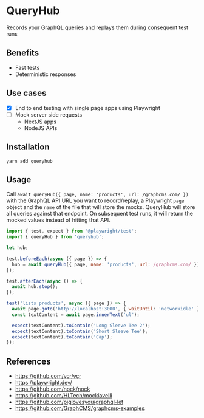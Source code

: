 # QueryHub

Records your GraphQL queries and replays them during consequent test runs

## Benefits

- Fast tests
- Deterministic responses

## Use cases

- [x] End to end testing with single page apps using Playwright
- [ ] Mock server side requests
  - NextJS apps
  - NodeJS APIs

## Installation

`yarn add queryhub`

## Usage

Call `await queryHub({ page, name: 'products', url: /graphcms.com/ })` with the GraphQL API URL you want to record/replay, a Playwright `page` object and the `name` of the file that will store the mocks. QueryHub will store all queries against that endpoint. On subsequent test runs, it will return the mocked values instead of hitting that API.

```js
import { test, expect } from '@playwright/test';
import { queryHub } from 'queryhub';

let hub;

test.beforeEach(async ({ page }) => {
  hub = await queryHub({ page, name: 'products', url: /graphcms.com/ });
});

test.afterEach(async () => {
  await hub.stop();
});

test('lists products', async ({ page }) => {
  await page.goto('http://localhost:3000', { waitUntil: 'networkidle' });
  const textContent = await page.innerText('ul');

  expect(textContent).toContain('Long Sleeve Tee 2');
  expect(textContent).toContain('Short Sleeve Tee');
  expect(textContent).toContain('Cap');
});
```

## References

- https://github.com/vcr/vcr
- https://playwright.dev/
- https://github.com/nock/nock
- https://github.com/HLTech/mockiavelli
- https://github.com/piglovesyou/graphql-let
- https://github.com/GraphCMS/graphcms-examples
